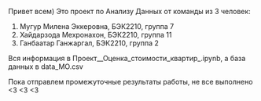 Привет всем) 
Это проект по Анализу Данных от команды из 3 человек: 
1) Мугур Милена Эккеровна, БЭК2210, группа 7 
2) Хайдарзода Мехронахон, БЭК2210, группа 11
3) Ганбаатар Ганжаргал, БЭК2210, группа 2

Вся информация в Проект__Оценка_стоимости_квартир_.ipynb, а база данных в data_MO.csv

Пока отправлем промежуточные результаты работы, не все выполнено <3 <3 <3
